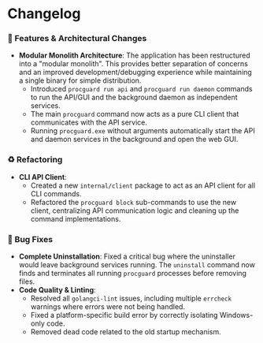 # Changelog

### 🚀 Features & Architectural Changes

-   **Modular Monolith Architecture**: The application has been restructured into a "modular monolith". This provides better separation of concerns and an improved development/debugging experience while maintaining a single binary for simple distribution.
    -   Introduced `procguard run api` and `procguard run daemon` commands to run the API/GUI and the background daemon as independent services.
    -   The main `procguard` command now acts as a pure CLI client that communicates with the API service.
    -   Running `procguard.exe` without arguments automatically start the API and daemon services in the background and open the web GUI.

### ♻️ Refactoring

-   **CLI API Client**:
    -   Created a new `internal/client` package to act as an API client for all CLI commands.
    -   Refactored the `procguard block` sub-commands to use the new client, centralizing API communication logic and cleaning up the command implementations.

### 🐛 Bug Fixes

-   **Complete Uninstallation**: Fixed a critical bug where the uninstaller would leave background services running. The `uninstall` command now finds and terminates all running `procguard` processes before removing files.
-   **Code Quality & Linting**:
    -   Resolved all `golangci-lint` issues, including multiple `errcheck` warnings where errors were not being handled.
    -   Fixed a platform-specific build error by correctly isolating Windows-only code.
    -   Removed dead code related to the old startup mechanism.
